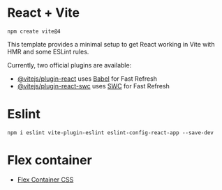 # React + Vite

`npm create vite@4`

This template provides a minimal setup to get React working in Vite with HMR and some ESLint rules.

Currently, two official plugins are available:

- [@vitejs/plugin-react](https://github.com/vitejs/vite-plugin-react/blob/main/packages/plugin-react/README.md) uses [Babel](https://babeljs.io/) for Fast Refresh
- [@vitejs/plugin-react-swc](https://github.com/vitejs/vite-plugin-react-swc) uses [SWC](https://swc.rs/) for Fast Refresh

# Eslint

`npm i eslint vite-plugin-eslint eslint-config-react-app --save-dev`

# Flex container

- [Flex Container CSS](https://css-tricks.com/snippets/css/a-guide-to-flexbox/)
